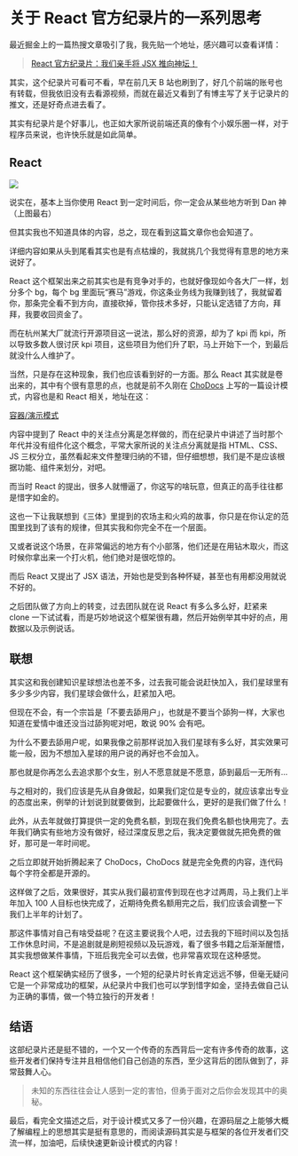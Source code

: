 # 关于 React 官方纪录片的一系列思考

最近掘金上的一篇热搜文章吸引了我，我先贴一个地址，感兴趣可以查看详情：

> [React 官方纪录片：我们亲手将 JSX 推向神坛！](https://juejin.cn/post/7199537072302047289)

其实，这个纪录片可看可不看，早在前几天 B 站也刷到了，好几个前端的账号也有转载，但我依旧没有去看源视频，而就在最近又看到了有博主写了关于记录片的推文，还是好奇点进去看了。

其实有纪录片是个好事儿，也正如大家所说前端还真的像有个小娱乐圈一样，对于程序员来说，也许快乐就是如此简单。

## React

![](/essay/react-summary.png)

说实在，基本上当你使用 React 到一定时间后，你一定会从某些地方听到 Dan 神（上图最右）

但其实我也不知道具体的内容，总之，现在看到这篇文章你也会知道了。

详细内容如果从头到尾看其实也是有点枯燥的，我就挑几个我觉得有意思的地方来说好了。

React 这个框架出来之前其实也是有竞争对手的，也就好像现如今各大厂一样，划分多个 bg，每个 bg 里面玩“赛马”游戏，你这条业务线为我赚到钱了，我就留着你，那条完全看不到方向，直接砍掉，管你技术多好，只能认定选错了方向，拜拜，我要收回资金了。

而在杭州某大厂就流行开源项目这一说法，那么好的资源，却为了 kpi 而 kpi，所以导致多数人很讨厌 kpi 项目，这些项目为他们升了职，马上开始下一个，到最后就没什么人维护了。

当然，只是存在这种现象，我们也应该看到好的一方面。那么 React 其实就是卷出来的，其中有个很有意思的点，也就是前不久刚在 [ChoDocs](https://chodocs.cn/) 上写的一篇设计模式，内容也是和 React 相关，地址在这：

[容器/演示模式](https://chodocs.cn/patterns/container-presentational-pattern/)

内容中提到了 React 中的关注点分离是怎样做的，而在纪录片中讲述了当时那个年代并没有组件化这个概念，平常大家所说的关注点分离就是指 HTML、CSS、JS 三权分立，虽然看起来文件整理归纳的不错，但仔细想想，我们是不是应该根据功能、组件来划分，对吧。

而当时 React 的提出，很多人就懵逼了，你这写的啥玩意，但真正的高手往往都是惜字如金的。

这也一下让我联想到《三体》里提到的农场主和火鸡的故事，你只是在你认定的范围里找到了该有的规律，但其实我和你完全不在一个层面。

又或者说这个场景，在非常偏远的地方有个小部落，他们还是在用钻木取火，而这时候你拿出来一个打火机，他们绝对是很吃惊的。

而后 React 又提出了 JSX 语法，开始也是受到各种怀疑，甚至也有用都没用就说不好的。

之后团队做了方向上的转变，过去团队就在说 React 有多么多么好，赶紧来 clone 一下试试看，而是巧妙地说这个框架很有趣，然后开始例举其中好的点，用数据以及示例说话。

## 联想


其实这和我创建知识星球想法也差不多，过去我可能会说赶快加入，我们星球里有多少多少内容，我们星球会做什么，赶紧加入吧。

但现在不会，有一个宗旨是「不要去舔用户」，也就是不要当个舔狗一样，大家也知道在爱情中谁还没当过舔狗呢对吧，敢说 90% 会有吧。

为什么不要去舔用户呢，如果我像之前那样说加入我们星球有多么好，其实效果可能一般，因为不想加入星球的用户说的再好也不会加入。

那也就是你再怎么去追求那个女生，别人不愿意就是不愿意，舔到最后一无所有...

与之相对的，我们应该是先从自身做起，如果我们定位是专业的，就应该拿出专业的态度出来，例举的计划说到就要做到，比起要做什么，更好的是我们做了什么！

此外，从去年就做打算提供一定的免费名额，到现在我们免费名额也快用完了。去年我们确实有些地方没有做好，经过深度反思之后，我决定要做就先把免费的做好，那可是一年时间呢。

之后立即就开始折腾起来了 ChoDocs，ChoDocs 就是完全免费的内容，连代码每个字符全都是开源的。

这样做了之后，效果很好，其实从我们最初宣传到现在也才过两周，马上我们上半年加入 100 人目标也快完成了，近期待免费名额用完之后，我们应该会调整一下我们上半年的计划了。

那这件事情对自己有啥受益呢？在这主要说我个人吧，过去我的下班时间以及包括工作休息时间，不是追剧就是刷短视频以及玩游戏，看了很多书籍之后渐渐醒悟，其实我想做某件事情，下班后我完全可以去做，也非常喜欢现在这种感觉。

React 这个框架确实经历了很多，一个短的纪录片时长肯定远远不够，但毫无疑问它是一个非常成功的框架，从纪录片中我们也可以学到惜字如金，坚持去做自己认为正确的事情，做一个特立独行的开发者！

## 结语

这部纪录片还是挺不错的，一个又一个传奇的东西背后一定有许多传奇的故事，这些开发者们保持专注并且相信他们自己创造的东西，至少这背后的团队做到了，非常鼓舞人心。

> 未知的东西往往会让人感到一定的害怕，但勇于面对之后你会发现其中的奥秘。

最后，看完全文描述之后，对于设计模式又多了一份兴趣，在源码层之上能够大概了解编程上的思想其实是挺有意思的，而阅读源码其实是与框架的各位开发者们交流一样，加油吧，后续快速更新设计模式的内容！